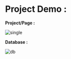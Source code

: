 # Project Demo :

**Project/Page :**

![single](https://user-images.githubusercontent.com/47208117/53038663-7d6d2b00-34a7-11e9-82d2-9b2fa61549d8.png)

**Database :** 

![db](https://user-images.githubusercontent.com/47208117/53038665-7fcf8500-34a7-11e9-8ade-2174424fdc60.png)
